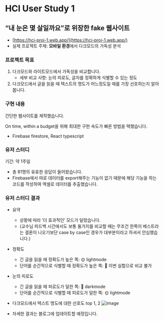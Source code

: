 # HCI User Study 1

## “내 눈은 몇 살일까요”로 위장한 fake 웹사이트

- [https://hci-proj-1.web.app/](https://hci-proj-1.web.app/)
- 실제 프로젝트 주제: **모바일 환경**에서 다크모드의 가독성 분석

### 프로젝트 목표

1. 다크모드와 라이트모드에서 가독성을 비교합니다.
    - 세부 비교 사항: 눈의 피로도, 글자를 정확하게 식별할 수 있는 정도
2. 다크모드에서 글을 읽을 때 텍스트의 명도가 어느정도일 때를 가장 선호하는지 알아봅니다.

### 구현 내용

간단한 웹사이트를 제작했습니다.

On time, within a budget을 위해 최대한 구현 속도가 빠른 방법을 택했습니다.

- Firebase firestore, React typescript

### 유저 스터디

기간: 약 1주일

- 총 81명의 유효한 응답이 들어왔습니다.
- Firebase에서 따로 데이터를 export해주는 기능이 없기 때문에 해당 기능을 하는 코드를 작성하여 엑셀로 데이터를 추출했습니다.

### 유저 스터디 결과
- 요약
    - 상황에 따라 ’더 효과적인’ 모드가 달랐습니다.
    - (교수님 피드백 시간에서도 보통 둘가지를 비교할 때는 무조건 한쪽이 베스트라는 결론이 나오기보단 case by case인 경우가 대부분이라고 하셔서 안심했습니다.)
- 정확도
    - 긴 글을 읽을 때 정확도가 높은 쪽: 🌞 lightmode 
    - 단어를 순간적으로 식별할 때 정확도가 높은 쪽: 🤔 이번 실험으로 비교 불가
- 눈의 피로도
    - 긴 글을 읽을 때 피로도가 덜한 쪽: 🌚 darkmode
    - 단어를 순간적으로 식별할 때 피로도가 덜한 쪽: 🌞 lightmode
- 다크모드에서 텍스트 명도에 대한 선호도 top 1, 2
 ![image](https://user-images.githubusercontent.com/45515332/116812101-e1133880-ab87-11eb-9d3e-d6aa7d0f107d.png)
 
- 자세한 결과는 블로그에 업데이트할 예정입니다.
